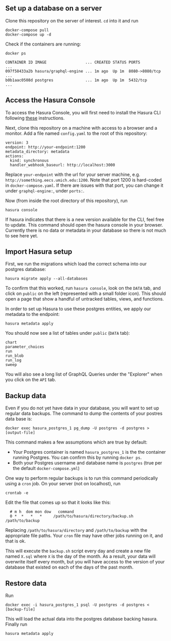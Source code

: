 ## Set up a database on a server
Clone this repository on the server of interest.
`cd` into it and run
```
docker-compose pull
docker-compose up -d
```
Check if the containers are running:
```
docker ps

CONTAINER ID IMAGE                 ... CREATED STATUS PORTS          ...
097f58433a2b hasura/graphql-engine ... 1m ago  Up 1m  8080->8080/tcp ...
b0b1aac0508d postgres              ... 1m ago  Up 1m  5432/tcp       ...
```

## Access the Hasura Console
To access the Hasura Console, you will first need to install the Hasura CLI following [these](https://hasura.io/docs/latest/graphql/core/hasura-cli/install-hasura-cli/) instructions.

Next, clone this repository on a machine with access to a browser and a monitor.
Add a file named `config.yaml` to the root of this repository:
```
version: 3
endpoint: http://your-endpoint:1200
metadata_directory: metadata
actions:
  kind: synchronous
  handler_webhook_baseurl: http://localhost:3000
```
Replace `your-endpoint` with the url for your server machine, e.g. `http://something.eecs.umich.edu:1200`.
Note that port 1200 is hard-coded in `docker-compose.yaml`. If there are issues with that port, you can change it 
under `graphql-engine:`, under `ports:`.

Now (from inside the root directory of this repository), run
```
hasura console
```
If hasura indicates that there is a new version available for the CLI, feel free to update. This command should open the 
hasura console in your browser. Currently there is no data or metadata in your database so there is not much to see here yet.

## Import Hasura setup
First, we run the migrations which load the correct schema into our postgres database:
```
hasura migrate apply --all-databases
```
To confirm that this worked, run `hasura console`, look on the `DATA` tab, and click on `public` on the left (represented with a small folder icon).
This should open a page that show a handful of untracked tables, views, and functions.

In order to set up Hasura to use these postgres entities, we apply our metadata to the endpoint:
```
hasura metadata apply
```
You should now see a list of tables under `public` (`DATA` tab):
```
chart
parameter_choices
run
run_blob
run_log
sweep
```
You will also see a long list of GraphQL Queries under the "Explorer" when you click on the `API` tab.

## Backup data
Even if you do not yet have data in your database, you will want to set up regular data backups.
The command to dump the contents of your postres data base is:
```
docker exec hasura_postgres_1 pg_dump -U postgres -d postgres > [output-file]
```
This command makes a few assumptions which are true by default:

 - Your Postgres container is named `hasura_postgres_1` is the the container
   running Postgres. You can confirm this by running `docker ps`.
 - Both your Postgres username and database name is `postgres` (true per the
   default `docker-compose.yml`)

One way to perform regular backups is to run this command periodically using a `cron` job. On your server (not on localhost),
run 
```
crontab -e
```
Edit the file that comes up so that it looks like this:
```
  # m h  dom mon dow   command
  0 *  *   *   *     /path/to/hasura/directory/backup.sh /path/to/backup
```
Replacing `/path/to/hasura/directory` and `/path/to/backup` with the appropriate file paths.
Your `cron` file may have other jobs running on it, and that is ok.

This will execute the `backup.sh` script every day and create a new file named `X.sql` where `X` is the 
day of the month. As a result, your data will overwrite itself every month, but you will have access
to the version of your database that existed on each of the days of the past month. 

## Restore data
Run
```
docker exec -i hasura_postgres_1 psql -U postgres -d postgres < [backup-file]
```
This will load the actual data into the postgres database backing hasura.
Finally run
```
hasura metadata apply
```
